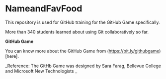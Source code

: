 # NameandFavFood

This repository is used for GitHub training for the GitHub Game specifically. 

More than 340 students learned about using Git collaboratively so far.

**GitHub Game**

You can know more about the GitHub Game from (https://bit.ly/githubgame)[here].

_Reference: The GitHb Game was designed by Sara Farag, Bellevue College and Microsoft New Technologists _





